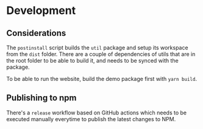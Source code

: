 # Development

## Considerations

The `postinstall` script builds the `util` package and setup its workspace from the `dist` folder. There are a couple of dependencies of utils that are in the root folder to be able to build it, and needs to be synced with the package.

To be able to run the website, build the demo package first with `yarn build`.

## Publishing to npm

There's a `release` workflow based on GitHub actions which needs to be executed manually everytime to publish the latest changes to NPM.
